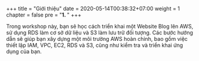 +++
title = "Giới thiệu"
date = 2020-05-14T00:38:32+07:00
weight = 1
chapter = false
pre = "<b>1. </b>"
+++

Trong workshop này, bạn sẽ học cách triển khai một Website Blog lên AWS, sử dụng  RDS làm cơ sở dữ liệu và S3 làm lưu trữ đối tượng. Các bước hướng dẫn sẽ giúp bạn xây dựng một môi trường AWS hoàn chỉnh, bao gồm việc thiết lập IAM, VPC, EC2, RDS và S3, cũng như kiểm tra và triển khai ứng dụng của bạn.